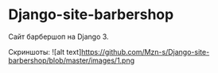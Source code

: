 # Django-site-barbershop

Сайт барбершоп на Django 3.

Скриншоты:
![alt text]https://github.com/Mzn-s/Django-site-barbershop/blob/master/images/1.png
